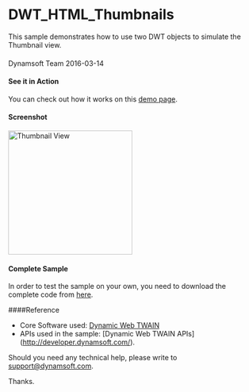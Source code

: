 # DWT_HTML_Thumbnails
This sample demonstrates how to use two DWT objects to simulate the Thumbnail view.
####
Dynamsoft Team
2016-03-14

#### See it in Action
You can check out how it works on this <a target="_blank" href="http://www.dynamsoft.com/Samples/DWT/DWT_HTML_Thumbnails/DWT_HTML_Thumbnails/Thumbnail.html">demo page</a>.

#### Screenshot
<img alt="Thumbnail View" src="https://github.com/dynamsoftsamples/DWT_HTML_Thumbnails/blob/master/DWT_HTML_Thumbnails.png" width="250"/>

#### Complete Sample
In order to test the sample on your own, you need to download the complete code from [here](http://www.dynamsoft.com/Samples/DWT/DWT_HTML_Thumbnails.zip).

####Reference
* Core Software used: [Dynamic Web TWAIN](https://www.dynamsoft.com/CustomerPortal/LoginOrRegister.aspx?status=signup&op=4DD608F3803493E4&product=CB4BDC4FF903450C)
* APIs used in the sample: [Dynamic Web TWAIN APIs] (http://developer.dynamsoft.com/).

Should you need any technical help, please write to 
support@dynamsoft.com.

Thanks.



